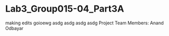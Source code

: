 # Lab3_Group015-04_Part3A
making edits
goioewg
asdg
asdg
asdg
asdg
Project Team Members:
Anand Odbayar